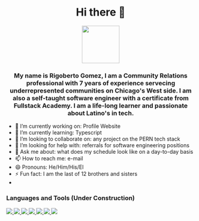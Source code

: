 <h1 align="center">Hi there 👋</h1>

<div id="header" align="center">
  <img src="https://media.giphy.com/media/M9gbBd9nbDrOTu1Mqx/giphy.gif" width="100"/>
</div>

<h3 align="center">
My name is Rigoberto Gomez, I am a Community Relations professional with 7 years of experience servecing underrepresented communities on Chicago's West side. I am also a self-taught software engineer with a certificate from Fullstack Academy. I am a life-long learner and passionate about Latino's in tech.
  </h3>

- 🔭 I’m currently working on: Profile Website
- 🌱 I’m currently learning: Typescript
- 👯 I’m looking to collaborate on: any project on the PERN tech stack
- 🤔 I’m looking for help with: referrals for software engineering positions
- 💬 Ask me about: what does my schedule look like on a day-to-day basis
- 📫 How to reach me: e-mail
- 😄 Pronouns: He/Him/His/El
- ⚡ Fun fact: I am the last of 12 brothers and sisters
-
<h3>Languages and Tools (Under Construction)</h3>
    
 <a href= "https://www.w3schools.com/js/">
    <img src="https://camo.githubusercontent.com/84c2586aa67309f6fa224fdf5fdf33a633239375397a8e753ac1e7cc727f5458/68747470733a2f2f696d672e69636f6e73382e636f6d2f636f6c6f722f34382f3030303030302f6a6176617363726970742d2d76312e706e67"/>
  </a> 
  
   <a href= "https://www.w3schools.com/html/">
    <img src="https://camo.githubusercontent.com/b9fe9f8e52c6fd30d814c24f3eb71cb09d7f5bc82d7f67a384055de93fdbb0bf/68747470733a2f2f696d672e69636f6e73382e636f6d2f636f6c6f722f34382f3030303030302f68746d6c2d352d2d76312e706e67"/>
  </a>  
<a href= "https://www.w3schools.com/css/">
    <img src="https://camo.githubusercontent.com/dc75aee770dff630309493116eeebd6a39c7042e4e94780a5e6c8f107bebe76f/68747470733a2f2f696d672e69636f6e73382e636f6d2f636f6c6f722f34382f3030303030302f637373332e706e67"/>
  </a>  
  <a href= "https://reactjs.org/">
    <img src="https://camo.githubusercontent.com/38b72f440cbf774558b9399b27bf659066e94b1eddc4510a9607ced1f028f6d0/68747470733a2f2f696d672e69636f6e73382e636f6d2f636f6c6f722f34382f3030303030302f72656163742d6e61746976652e706e67"/>
  </a>  

 <a href= "https://redux.js.org/">
    <img src="https://camo.githubusercontent.com/d3d1874579d4c426185cc3f0b5819d05cad0e3cb0d62ce2b182daea2abab84b3/68747470733a2f2f696d672e69636f6e73382e636f6d2f636f6c6f722f34382f3030303030302f72656475782e706e67"/>
  </a>  
  
   <a href= "https://nodejs.org/en/">
    <img src="https://camo.githubusercontent.com/03899ca15bc7682cad570e2638be85926777122dce4b90151d5efc897660d5cd/68747470733a2f2f696d672e69636f6e73382e636f6d2f636f6c6f722f34382f3030303030302f6e6f64656a732e706e67"/>
  </a>  

<a href= "https://git-scm.com/">
    <img src="https://camo.githubusercontent.com/bc60041f5ea7b022c6419b73a15aaac12a2ede682867ec0d3e3c9ec374dce54b/68747470733a2f2f696d672e69636f6e73382e636f6d2f636f6c6f722f34382f3030303030302f6769742e706e67"/>
  </a>  
